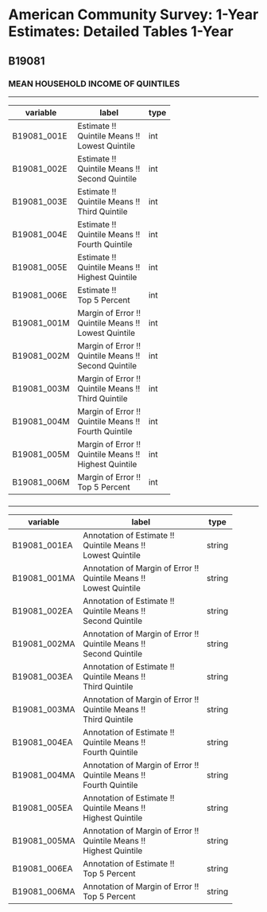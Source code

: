 # American Community Survey: 1-Year Estimates: Detailed Tables 1-Year

## B19081

### MEAN HOUSEHOLD INCOME OF QUINTILES

___

| variable | label | type |
| ----- | ----- | ----- |
| B19081_001E | Estimate !!<br>Quintile Means !!<br>Lowest Quintile | int |
| B19081_002E | Estimate !!<br>Quintile Means !!<br>Second Quintile | int |
| B19081_003E | Estimate !!<br>Quintile Means !!<br>Third Quintile | int |
| B19081_004E | Estimate !!<br>Quintile Means !!<br>Fourth Quintile | int |
| B19081_005E | Estimate !!<br>Quintile Means !!<br>Highest Quintile | int |
| B19081_006E | Estimate !!<br>Top 5 Percent | int |
| B19081_001M | Margin of Error !!<br>Quintile Means !!<br>Lowest Quintile | int |
| B19081_002M | Margin of Error !!<br>Quintile Means !!<br>Second Quintile | int |
| B19081_003M | Margin of Error !!<br>Quintile Means !!<br>Third Quintile | int |
| B19081_004M | Margin of Error !!<br>Quintile Means !!<br>Fourth Quintile | int |
| B19081_005M | Margin of Error !!<br>Quintile Means !!<br>Highest Quintile | int |
| B19081_006M | Margin of Error !!<br>Top 5 Percent | int |
### 

___

| variable | label | type |
| ----- | ----- | ----- |
| B19081_001EA | Annotation of Estimate !!<br>Quintile Means !!<br>Lowest Quintile | string |
| B19081_001MA | Annotation of Margin of Error !!<br>Quintile Means !!<br>Lowest Quintile | string |
| B19081_002EA | Annotation of Estimate !!<br>Quintile Means !!<br>Second Quintile | string |
| B19081_002MA | Annotation of Margin of Error !!<br>Quintile Means !!<br>Second Quintile | string |
| B19081_003EA | Annotation of Estimate !!<br>Quintile Means !!<br>Third Quintile | string |
| B19081_003MA | Annotation of Margin of Error !!<br>Quintile Means !!<br>Third Quintile | string |
| B19081_004EA | Annotation of Estimate !!<br>Quintile Means !!<br>Fourth Quintile | string |
| B19081_004MA | Annotation of Margin of Error !!<br>Quintile Means !!<br>Fourth Quintile | string |
| B19081_005EA | Annotation of Estimate !!<br>Quintile Means !!<br>Highest Quintile | string |
| B19081_005MA | Annotation of Margin of Error !!<br>Quintile Means !!<br>Highest Quintile | string |
| B19081_006EA | Annotation of Estimate !!<br>Top 5 Percent | string |
| B19081_006MA | Annotation of Margin of Error !!<br>Top 5 Percent | string |


